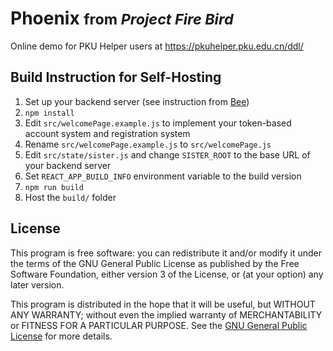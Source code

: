 # Phoenix <small>from _Project Fire Bird_</small>

Online demo for PKU Helper users at https://pkuhelper.pku.edu.cn/ddl/

## Build Instruction for Self-Hosting

1. Set up your backend server (see instruction from [Bee](https://github.com/pkuhelper-web/bee))
2. `npm install`
3. Edit `src/welcomePage.example.js` to implement your token-based account system and registration system
4. Rename `src/welcomePage.example.js` to `src/welcomePage.js`
5. Edit `src/state/sister.js` and change `SISTER_ROOT` to the base URL of your backend server
6. Set `REACT_APP_BUILD_INFO` environment variable to the build version
7. `npm run build`
8. Host the `build/` folder

## License

This program is free software: you can redistribute it and/or modify it under the terms of the GNU General Public License as published by the Free Software Foundation, either version 3 of the License, or (at your option) any later version.

This program is distributed in the hope that it will be useful, but WITHOUT ANY WARRANTY; without even the implied warranty of MERCHANTABILITY or FITNESS FOR A PARTICULAR PURPOSE. See the [GNU General Public License](https://www.gnu.org/licenses/gpl-3.0.zh-cn.html) for more details.
